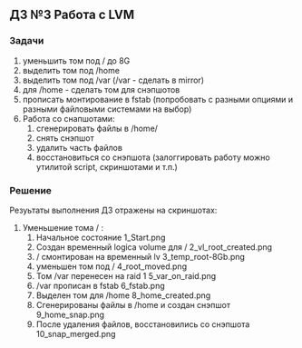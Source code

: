 ## ДЗ №3 Работа с LVM
### Задачи
1. уменьшить том под / до 8G
1. выделить том под /home
1. выделить том под /var (/var - сделать в mirror)
1. для /home - сделать том для снэпшотов
1. прописать монтирование в fstab (попробовать с разными опциями и разными файловыми системами на выбор)
1. Работа со снапшотами:
    1. сгенерировать файлы в /home/
    1. снять снэпшот
    1. удалить часть файлов
    1. восстановиться со снэпшота
(залоггировать работу можно утилитой script, скриншотами и т.п.)
### Решение
Резуьтаты выполнения ДЗ отражены на скриншотах:
1. Уменьшение тома / :
    1. Начальное состояние 1_Start.png
    1. Создан временный logica volume для / 2_vl_root_created.png
    1. / смонтирован на временный lv 3_temp_root-8Gb.png
    1. уменьшен том под / 4_root_moved.png
    1. Том /var перенесен на raid 1 5_var_on_raid.png
    1. /var прописан в fstab 6_fstab.png
    1. Выделен том для /home 8_home_created.png
    1. Сгенерированы файлы в /home и создан снэпшот 9_home_snap.png
    1. После удаления файлов, восстановились со снэпшота 10_snap_merged.png
